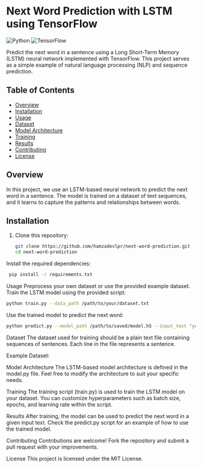 # Next Word Prediction with LSTM using TensorFlow

![Python](https://img.shields.io/badge/Python-3.6%2B-blue)
![TensorFlow](https://img.shields.io/badge/TensorFlow-2.0%2B-orange)

Predict the next word in a sentence using a Long Short-Term Memory (LSTM) neural network implemented with TensorFlow. This project serves as a simple example of natural language processing (NLP) and sequence prediction.

## Table of Contents
- [Overview](#overview)
- [Installation](#installation)
- [Usage](#usage)
- [Dataset](#dataset)
- [Model Architecture](#model-architecture)
- [Training](#training)
- [Results](#results)
- [Contributing](#contributing)
- [License](#license)

## Overview
In this project, we use an LSTM-based neural network to predict the next word in a sentence. The model is trained on a dataset of text sequences, and it learns to capture the patterns and relationships between words.

## Installation
1. Clone this repository:
   ```bash
   git clone https://github.com/hamzadevlpr/next-word-prediction.git
   cd next-word-prediction
Install the required dependencies:
 ```bash
  pip install -r requirements.txt
  ```

Usage
Preprocess your own dataset or use the provided example dataset.
Train the LSTM model using the provided script:
 ```bash
python train.py --data_path /path/to/your/dataset.txt
```

Use the trained model to predict the next word:

 ```bash
python predict.py --model_path /path/to/saved/model.h5 --input_text "your input text here"
```

Dataset
The dataset used for training should be a plain text file containing sequences of sentences. Each line in the file represents a sentence.

Example Dataset:

Model Architecture
The LSTM-based model architecture is defined in the model.py file. Feel free to modify the architecture to suit your specific needs.

Training
The training script (train.py) is used to train the LSTM model on your dataset. You can customize hyperparameters such as batch size, epochs, and learning rate within the script.

Results
After training, the model can be used to predict the next word in a given input text. Check the predict.py script for an example of how to use the trained model.

Contributing
Contributions are welcome! Fork the repository and submit a pull request with your improvements.

License
This project is licensed under the MIT License.
